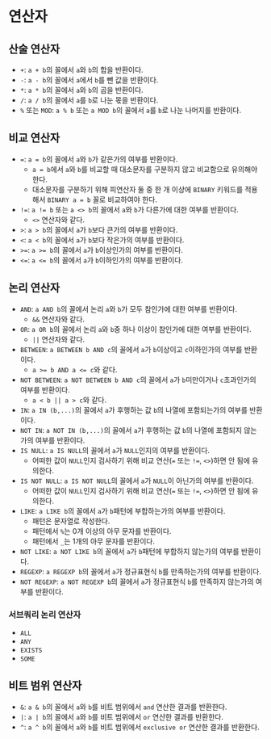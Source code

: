 # 연산자

## 산술 연산자

- `+`: `a + b`의 꼴에서 `a`와 `b`의 합을 반환이다.
- `-`: `a - b`의 꼴에서 `a`에서 `b`를 뺀 값을 반환이다.
- `*`: `a * b`의 꼴에서 `a`와 `b`의 곱을 반환이다.
- `/`: `a / b`의 꼴에서 `a`를 `b`로 나눈 몫을 반환이다.
- `%` 또는 `MOD`: `a % b` 또는 `a MOD b`의 꼴에서 `a`를 `b`로 나눈 나머지를 반환이다.

## 비교 연산자

- `=`: `a = b`의 꼴에서 `a`와 `b`가 같은가의 여부를 반환이다.
  - `a = b`에서 `a`와 `b`를 비교할 때 대소문자를 구분하지 않고 비교함으로 유의해야 한다.
  - 대소문자를 구분하기 위해 피연산자 둘 중 한 개 이상에 `BINARY` 키워드를 적용해서 `BINARY a = b` 꼴로 비교하여야 한다.
- `!=`: `a != b` 또는 `a <> b`의 꼴에서 `a`와 `b`가 다른가에 대한 여부를 반환이다.
  - `<>` 연산자와 같다.
- `>`: `a > b`의 꼴에서 `a`가 `b`보다 큰가의 여부를 반환이다.
- `<`: `a < b`의 꼴에서 `a`가 `b`보다 작은가의 여부를 반환이다.
- `>=`: `a >= b`의 꼴에서 `a`가 `b`이상인가의 여부를 반환이다.
- `<=`: `a <= b`의 꼴에서 `a`가 `b`이하인가의 여부를 반환이다.

## 논리 연산자

- `AND`: `a AND b`의 꼴에서 논리 `a`와 `b`가 모두 참인가에 대한 여부를 반환이다.
  - `&&` 연산자와 같다.
- `OR`: `a OR b`의 꼴에서 논리 `a`와 `b`중 하나 이상이 참인가에 대한 여부를 반환이다.
  - `||` 연산자와 같다.
- `BETWEEN`: `a BETWEEN b AND c`의 꼴에서 `a`가 `b`이상이고 `c`이하인가의 여부를 반환이다.
  - `a >= b AND a <= c`와 같다.
- `NOT BETWEEN`: `a NOT BETWEEN b AND c`의 꼴에서 `a`가 `b`미만이거나 `c`초과인가의 여부를 반환이다.
  - `a < b || a > c`와 같다.
- `IN`: `a IN (b,...)`의 꼴에서 `a`가 후행하는 값 `b`의 나열에 포함되는가의 여부를 반환이다.
- `NOT IN`: `a NOT IN (b,...)`의 꼴에서 `a`가 후행하는 값 `b`의 나열에 포함되지 않는가의 여부를 반환이다.
- `IS NULL`: `a IS NULL`의 꼴에서 `a`가 `NULL`인지의 여부를 반환이다.
  - 어떠한 값이 `NULL`인지 검사하기 위해 비교 연산(`=` 또는 `!=`, `<>`)하면 안 됨에 유의한다.
- `IS NOT NULL`: `a IS NOT NULL`의 꼴에서 `a`가 `NULL`이 아닌가의 여부를 반환이다.
  - 어떠한 값이 `NULL`인지 검사하기 위해 비교 연산(`=` 또는 `!=`, `<>`)하면 안 됨에 유의한다.
- `LIKE`: `a LIKE b`의 꼴에서 `a`가 `b`패턴에 부합하는가의 여부를 반환이다.
  - 패턴은 문자열로 작성한다.
  - 패턴에서 `%`는 0개 이상의 아무 문자를 반환이다.
  - 패턴에서 `_`는 1개의 아무 문자를 반환이다.
- `NOT LIKE`: `a NOT LIKE b`의 꼴에서 `a`가 `b`패턴에 부합하지 않는가의 여부를 반환이다.
- `REGEXP`: `a REGEXP b`의 꼴에서 `a`가 정규표현식 `b`를 만족하는가의 여부를 반환이다.
- `NOT REGEXP`: `a NOT REGEXP b`의 꼴에서 `a`가 정규표현식 `b`를 만족하지 않는가의 여부를 반환이다.

### 서브쿼리 논리 연산자

- `ALL`
- `ANY`
- `EXISTS`
- `SOME`

<!-- TODO -->

## 비트 범위 연산자

- `&`: `a & b`의 꼴에서 `a`와 `b`를 비트 범위에서 `and` 연산한 결과를 반환한다.
- `|`: `a | b`의 꼴에서 `a`와 `b`를 비트 범위에서 `or` 연산한 결과를 반환한다.
- `^`: `a ^ b`의 꼴에서 `a`와 `b`를 비트 범위에서 `exclusive or` 연산한 결과를 반환한다.
